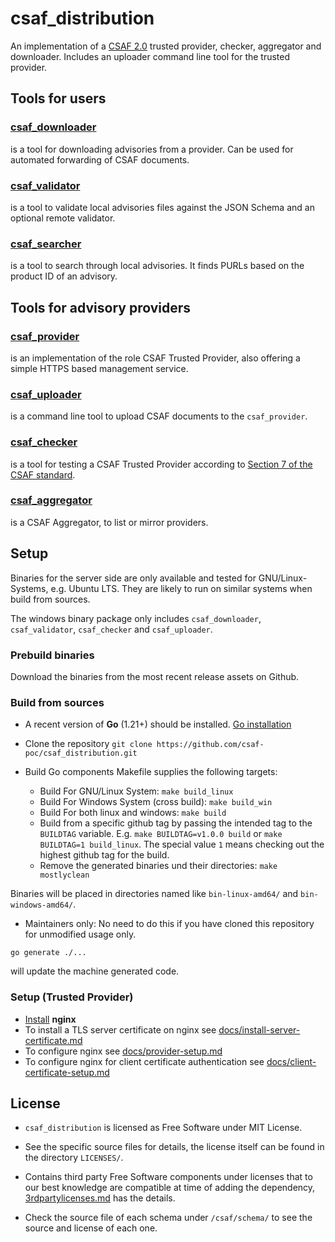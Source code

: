 # csaf_distribution

An implementation of a [CSAF 2.0](https://docs.oasis-open.org/csaf/csaf/v2.0/csd02/csaf-v2.0-csd02.html) trusted provider, checker, aggregator and downloader. Includes an uploader command line tool for the trusted provider.

## Tools for users
### [csaf_downloader](docs/csaf_downloader.md)
is a tool for downloading advisories from a provider.
Can be used for automated forwarding of CSAF documents.

### [csaf_validator](docs/csaf_validator.md)
is a tool to validate local advisories files against the JSON Schema and an optional remote validator.

### [csaf_searcher](docs/csaf_searcher.md)
is a tool to search through local advisories. It finds PURLs based on the product ID of an advisory.

## Tools for advisory providers

### [csaf_provider](docs/csaf_provider.md)
is an implementation of the role CSAF Trusted Provider, also offering
a simple HTTPS based management service.

### [csaf_uploader](docs/csaf_uploader.md)
is a command line tool to upload CSAF documents to the `csaf_provider`.

### [csaf_checker](docs/csaf_checker.md)
is a tool for testing a CSAF Trusted Provider according to [Section 7 of the CSAF standard](https://docs.oasis-open.org/csaf/csaf/v2.0/csaf-v2.0.html#7-distributing-csaf-documents).

### [csaf_aggregator](docs/csaf_aggregator.md)
is a CSAF Aggregator, to list or mirror providers.

## Setup
Binaries for the server side are only available and tested
for GNU/Linux-Systems, e.g. Ubuntu LTS.
They are likely to run on similar systems when build from sources.

The windows binary package only includes
`csaf_downloader`, `csaf_validator`, `csaf_checker` and `csaf_uploader`.


### Prebuild binaries

Download the binaries from the most recent release assets on Github.


### Build from sources

- A recent version of **Go** (1.21+) should be installed. [Go installation](https://go.dev/doc/install)

- Clone the repository `git clone https://github.com/csaf-poc/csaf_distribution.git `

- Build Go components Makefile supplies the following targets:
	- Build For GNU/Linux System: `make build_linux`
	- Build For Windows System (cross build): `make build_win`
    - Build For both linux and windows: `make build`
	- Build from a specific github tag by passing the intended tag to the `BUILDTAG` variable.
	   E.g. `make BUILDTAG=v1.0.0 build` or `make BUILDTAG=1 build_linux`.
     The special value `1` means checking out the highest github tag for the build.
    - Remove the generated binaries und their directories: `make mostlyclean`

Binaries will be placed in directories named like `bin-linux-amd64/` and `bin-windows-amd64/`.

- Maintainers only: No need to do this if you have cloned this repository for unmodified usage only.
```
go generate ./...
```
will update the machine generated code.


### Setup (Trusted Provider)

- [Install](https://nginx.org/en/docs/install.html) **nginx**
- To install a TLS server certificate on nginx see [docs/install-server-certificate.md](docs/install-server-certificate.md)
- To configure nginx see [docs/provider-setup.md](docs/provider-setup.md)
- To configure nginx for client certificate authentication see [docs/client-certificate-setup.md](docs/client-certificate-setup.md)


## License

- `csaf_distribution` is licensed as Free Software under MIT License.

- See the specific source files
  for details, the license itself can be found in the directory `LICENSES/`.

- Contains third party Free Software components under licenses that to our best knowledge are compatible at time of adding the dependency, [3rdpartylicenses.md](3rdpartylicenses.md) has the details.

- Check the source file of each schema under `/csaf/schema/` to see the source and license of each one.
